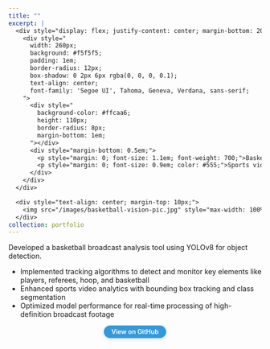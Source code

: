 ```yaml
---
title: ""
excerpt: |
  <div style="display: flex; justify-content: center; margin-bottom: 20px;">
    <div style="
      width: 260px;
      background: #f5f5f5;
      padding: 1em;
      border-radius: 12px;
      box-shadow: 0 2px 6px rgba(0, 0, 0, 0.1);
      text-align: center;
      font-family: 'Segoe UI', Tahoma, Geneva, Verdana, sans-serif;
    ">
      <div style="
        background-color: #ffcaa6;
        height: 110px;
        border-radius: 8px;
        margin-bottom: 1em;
      "></div>
      <div style="margin-bottom: 0.5em;">
        <p style="margin: 0; font-size: 1.1em; font-weight: 700;">BasketballBroadcastVision</p>
        <p style="margin: 0; font-size: 0.9em; color: #555;">Sports video analytics using object detection and tracking</p>
      </div>
    </div>
  </div>

  <div style="text-align: center; margin-top: 10px;">
    <img src="/images/basketball-vision-pic.jpg" style="max-width: 100%; width: 500px; height: auto; border-radius: 8px; box-shadow: 0 4px 8px rgba(0,0,0,0.1);">
  </div>
collection: portfolio
---
```


Developed a basketball broadcast analysis tool using YOLOv8 for object detection.

- Implemented tracking algorithms to detect and monitor key elements like players, referees, hoop, and basketball  
- Enhanced sports video analytics with bounding box tracking and class segmentation  
- Optimized model performance for real-time processing of high-definition broadcast footage  

<div style="text-align: center; margin-top: 1em;">
  <a href="https://github.com/UllasSG/BasketballBroadcastVision/" style="
    display: inline-block;
    background-color: #3498db;
    color: white;
    padding: 0.4em 1.2em;
    border-radius: 20px;
    text-decoration: none;
    font-weight: 600;
    font-size: 0.9em;
    box-shadow: 0 2px 6px rgba(52, 152, 219, 0.3);
    transition: background 0.3s;
  " onmouseover="this.style.backgroundColor='#2980b9'" onmouseout="this.style.backgroundColor='#3498db'">
    View on GitHub
  </a>
</div>
